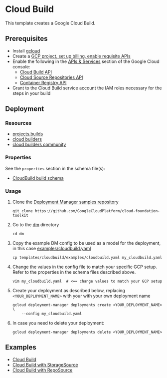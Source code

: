 # Cloud Build

This template creates a Google Cloud Build.

## Prerequisites

- Install [gcloud](https://cloud.google.com/sdk)
- Create a [GCP project, set up billing, enable requisite APIs](../project/README.md)
- Enable the following in the [APIs & Services](https://console.cloud.google.com/apis/dashboard) section of the Google Cloud console:
  - [Cloud Build API](https://console.cloud.google.com/apis/library/cloudbuild.googleapis.com)
  - [Cloud Source Repositories API](https://console.cloud.google.com/apis/library/sourcerepo.googleapis.com)
  - [Container Registry API](https://console.cloud.google.com/apis/library/containerregistry.googleapis.com)
- Grant to the Cloud Build service account the IAM roles necessary for the steps in your build

## Deployment

### Resources

- [projects.builds](https://cloud.google.com/cloud-build/docs/api/reference/rest/v1/projects.builds)
- [cloud builders](https://cloud.google.com/cloud-build/docs/cloud-builders)
- [cloud builders community](https://github.com/GoogleCloudPlatform/cloud-builders-community)

### Properties

See the `properties` section in the schema file(s):

- [CloudBuild build schema](cloudbuild.py.schema)

### Usage

1. Clone the [Deployment Manager samples repository](https://github.com/GoogleCloudPlatform/cloud-foundation-toolkit)

    ```shell
    git clone https://github.com/GoogleCloudPlatform/cloud-foundation-toolkit
    ```

2. Go to the [dm](../../) directory

    ```shell
    cd dm
    ```

3. Copy the example DM config to be used as a model for the deployment, in this case [examples/cloudbuild.yaml](examples/cloudbuild.yaml)

    ```shell
    cp templates/cloudbuild/examples/cloudbuild.yaml my_cloudbuild.yaml
    ```

4. Change the values in the config file to match your specific GCP setup.
   Refer to the properties in the schema files described above.

    ```shell
    vim my_cloudbuild.yaml  # <== change values to match your GCP setup
    ```

5. Create your deployment as described below, replacing `<YOUR_DEPLOYMENT_NAME>`
   with your with your own deployment name

    ```shell
    gcloud deployment-manager deployments create <YOUR_DEPLOYMENT_NAME> \
        --config my_cloudbuild.yaml
    ```

6. In case you need to delete your deployment:

    ```shell
    gcloud deployment-manager deployments delete <YOUR_DEPLOYMENT_NAME>
    ```

## Examples

- [Cloud Build](examples/cloudbuild.yaml)
- [Cloud Build with StorageSource](examples/cloudbuild_storagesource.yaml)
- [Cloud Build with RepoSource](examples/cloudbuild_reposource.yaml)
